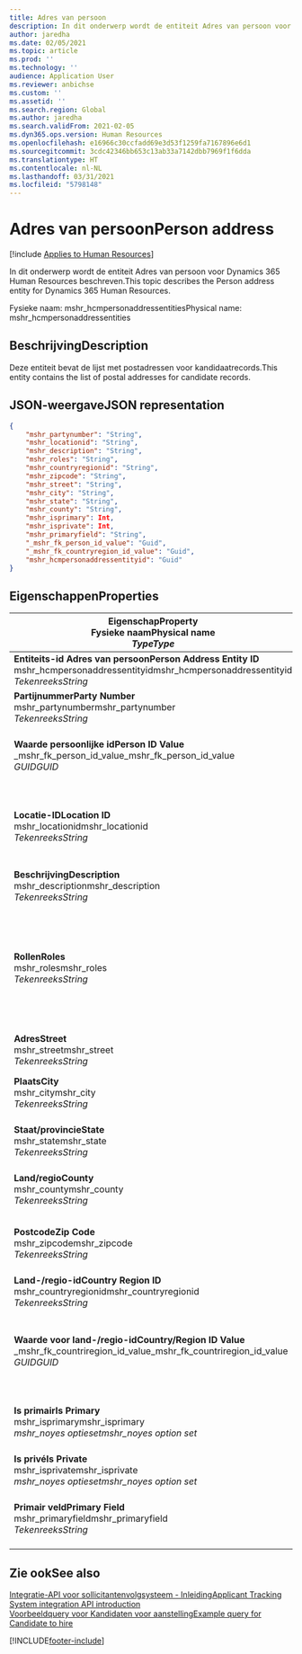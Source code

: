 ```yaml
---
title: Adres van persoon
description: In dit onderwerp wordt de entiteit Adres van persoon voor Dynamics 365 Human Resources beschreven.
author: jaredha
ms.date: 02/05/2021
ms.topic: article
ms.prod: ''
ms.technology: ''
audience: Application User
ms.reviewer: anbichse
ms.custom: ''
ms.assetid: ''
ms.search.region: Global
ms.author: jaredha
ms.search.validFrom: 2021-02-05
ms.dyn365.ops.version: Human Resources
ms.openlocfilehash: e16966c30ccfadd69e3d53f1259fa7167896e6d1
ms.sourcegitcommit: 3cdc42346bb653c13ab33a7142dbb7969f1f6dda
ms.translationtype: HT
ms.contentlocale: nl-NL
ms.lasthandoff: 03/31/2021
ms.locfileid: "5798148"
---
```

# <a name="person-address"></a><span data-ttu-id="dcb6e-103">Adres van persoon</span><span class="sxs-lookup"><span data-stu-id="dcb6e-103">Person address</span></span>

[!include [Applies to Human Resources](../includes/applies-to-hr.md)]

<span data-ttu-id="dcb6e-104">In dit onderwerp wordt de entiteit Adres van persoon voor Dynamics 365 Human Resources beschreven.</span><span class="sxs-lookup"><span data-stu-id="dcb6e-104">This topic describes the Person address entity for Dynamics 365 Human Resources.</span></span>

<span data-ttu-id="dcb6e-105">Fysieke naam: mshr_hcmpersonaddressentities</span><span class="sxs-lookup"><span data-stu-id="dcb6e-105">Physical name: mshr_hcmpersonaddressentities</span></span>

## <a name="description"></a><span data-ttu-id="dcb6e-106">Beschrijving</span><span class="sxs-lookup"><span data-stu-id="dcb6e-106">Description</span></span>

<span data-ttu-id="dcb6e-107">Deze entiteit bevat de lijst met postadressen voor kandidaatrecords.</span><span class="sxs-lookup"><span data-stu-id="dcb6e-107">This entity contains the list of postal addresses for candidate records.</span></span>

## <a name="json-representation"></a><span data-ttu-id="dcb6e-108">JSON-weergave</span><span class="sxs-lookup"><span data-stu-id="dcb6e-108">JSON representation</span></span>

```json
{
    "mshr_partynumber": "String",
    "mshr_locationid": "String",
    "mshr_description": "String",
    "mshr_roles": "String",
    "mshr_countryregionid": "String",
    "mshr_zipcode": "String",
    "mshr_street": "String",
    "mshr_city": "String",
    "mshr_state": "String",
    "mshr_county": "String",
    "mshr_isprimary": Int,
    "mshr_isprivate": Int,
    "mshr_primaryfield": "String",
    "_mshr_fk_person_id_value": "Guid",
    "_mshr_fk_countryregion_id_value": "Guid",
    "mshr_hcmpersonaddressentityid": "Guid"
}
```

## <a name="properties"></a><span data-ttu-id="dcb6e-109">Eigenschappen</span><span class="sxs-lookup"><span data-stu-id="dcb6e-109">Properties</span></span>

| <span data-ttu-id="dcb6e-110">Eigenschap</span><span class="sxs-lookup"><span data-stu-id="dcb6e-110">Property</span></span><br><span data-ttu-id="dcb6e-111">**Fysieke naam**</span><span class="sxs-lookup"><span data-stu-id="dcb6e-111">**Physical name**</span></span><br><span data-ttu-id="dcb6e-112">**_Type_**</span><span class="sxs-lookup"><span data-stu-id="dcb6e-112">**_Type_**</span></span> | <span data-ttu-id="dcb6e-113">Gebruiken</span><span class="sxs-lookup"><span data-stu-id="dcb6e-113">Use</span></span> | <span data-ttu-id="dcb6e-114">Beschrijving</span><span class="sxs-lookup"><span data-stu-id="dcb6e-114">Description</span></span> |
| --- | --- | --- |
| <span data-ttu-id="dcb6e-115">**Entiteits-id Adres van persoon**</span><span class="sxs-lookup"><span data-stu-id="dcb6e-115">**Person Address Entity ID**</span></span><br><span data-ttu-id="dcb6e-116">mshr_hcmpersonaddressentityid</span><span class="sxs-lookup"><span data-stu-id="dcb6e-116">mshr_hcmpersonaddressentityid</span></span><br><span data-ttu-id="dcb6e-117">*Tekenreeks*</span><span class="sxs-lookup"><span data-stu-id="dcb6e-117">*String*</span></span> | <span data-ttu-id="dcb6e-118">Alleen-lezen</span><span class="sxs-lookup"><span data-stu-id="dcb6e-118">Read-only</span></span><br><span data-ttu-id="dcb6e-119">Vereist</span><span class="sxs-lookup"><span data-stu-id="dcb6e-119">Required</span></span> | <span data-ttu-id="dcb6e-120">Door het systeem gegenereerde unieke id voor de entiteitsrecord.</span><span class="sxs-lookup"><span data-stu-id="dcb6e-120">System-generated unique identifier for the entity record.</span></span> |
| <span data-ttu-id="dcb6e-121">**Partijnummer**</span><span class="sxs-lookup"><span data-stu-id="dcb6e-121">**Party Number**</span></span><br><span data-ttu-id="dcb6e-122">mshr_partynumber</span><span class="sxs-lookup"><span data-stu-id="dcb6e-122">mshr_partynumber</span></span><br><span data-ttu-id="dcb6e-123">*Tekenreeks*</span><span class="sxs-lookup"><span data-stu-id="dcb6e-123">*String*</span></span> | <span data-ttu-id="dcb6e-124">Lezen/schrijven</span><span class="sxs-lookup"><span data-stu-id="dcb6e-124">Read/write</span></span><br><span data-ttu-id="dcb6e-125">Vereist</span><span class="sxs-lookup"><span data-stu-id="dcb6e-125">Required</span></span> | <span data-ttu-id="dcb6e-126">De id van de gekoppelde partijrecord (persoon).</span><span class="sxs-lookup"><span data-stu-id="dcb6e-126">The ID of the associated party (person) record.</span></span> |
| <span data-ttu-id="dcb6e-127">**Waarde persoonlijke id**</span><span class="sxs-lookup"><span data-stu-id="dcb6e-127">**Person ID Value**</span></span><br><span data-ttu-id="dcb6e-128">_mshr_fk_person_id_value</span><span class="sxs-lookup"><span data-stu-id="dcb6e-128">_mshr_fk_person_id_value</span></span><br><span data-ttu-id="dcb6e-129">*GUID*</span><span class="sxs-lookup"><span data-stu-id="dcb6e-129">*GUID*</span></span> | <span data-ttu-id="dcb6e-130">Alleen-lezen</span><span class="sxs-lookup"><span data-stu-id="dcb6e-130">Read-only</span></span><br><span data-ttu-id="dcb6e-131">Vereist</span><span class="sxs-lookup"><span data-stu-id="dcb6e-131">Required</span></span><br><span data-ttu-id="dcb6e-132">Refererende sleutel: mshr_dirpersonentityid van mshr_dirpersonentity</span><span class="sxs-lookup"><span data-stu-id="dcb6e-132">Foreign key: mshr_dirpersonentityid of mshr_dirpersonentity</span></span> | <span data-ttu-id="dcb6e-133">De door het systeem gegenereerde unieke id voor de entiteitsrecord van de partij (persoon).</span><span class="sxs-lookup"><span data-stu-id="dcb6e-133">The system-generated identifier of the party (person) entity record.</span></span> |
| <span data-ttu-id="dcb6e-134">**Locatie-ID**</span><span class="sxs-lookup"><span data-stu-id="dcb6e-134">**Location ID**</span></span><br><span data-ttu-id="dcb6e-135">mshr_locationid</span><span class="sxs-lookup"><span data-stu-id="dcb6e-135">mshr_locationid</span></span><br><span data-ttu-id="dcb6e-136">*Tekenreeks*</span><span class="sxs-lookup"><span data-stu-id="dcb6e-136">*String*</span></span> | <span data-ttu-id="dcb6e-137">Lezen/schrijven</span><span class="sxs-lookup"><span data-stu-id="dcb6e-137">Read/write</span></span><br><span data-ttu-id="dcb6e-138">Vereist</span><span class="sxs-lookup"><span data-stu-id="dcb6e-138">Required</span></span> | <span data-ttu-id="dcb6e-139">De locatie-id van de adresrecord.</span><span class="sxs-lookup"><span data-stu-id="dcb6e-139">The location ID of the address record.</span></span> <span data-ttu-id="dcb6e-140">Stel dit in de entiteit mshr_logisticspostaladdresslocationcdsentity in.</span><span class="sxs-lookup"><span data-stu-id="dcb6e-140">Set up in mshr_logisticspostaladdresslocationcdsentity entity.</span></span> |
| <span data-ttu-id="dcb6e-141">**Beschrijving**</span><span class="sxs-lookup"><span data-stu-id="dcb6e-141">**Description**</span></span><br><span data-ttu-id="dcb6e-142">mshr_description</span><span class="sxs-lookup"><span data-stu-id="dcb6e-142">mshr_description</span></span><br><span data-ttu-id="dcb6e-143">*Tekenreeks*</span><span class="sxs-lookup"><span data-stu-id="dcb6e-143">*String*</span></span> | <span data-ttu-id="dcb6e-144">Lezen/schrijven</span><span class="sxs-lookup"><span data-stu-id="dcb6e-144">Read/write</span></span><br><span data-ttu-id="dcb6e-145">Vereist</span><span class="sxs-lookup"><span data-stu-id="dcb6e-145">Required</span></span> | <span data-ttu-id="dcb6e-146">Een omschrijving van het adres van de kandidaat.</span><span class="sxs-lookup"><span data-stu-id="dcb6e-146">A description of the candidate’s address.</span></span> |
| <span data-ttu-id="dcb6e-147">**Rollen**</span><span class="sxs-lookup"><span data-stu-id="dcb6e-147">**Roles**</span></span><br><span data-ttu-id="dcb6e-148">mshr_roles</span><span class="sxs-lookup"><span data-stu-id="dcb6e-148">mshr_roles</span></span><br><span data-ttu-id="dcb6e-149">*Tekenreeks*</span><span class="sxs-lookup"><span data-stu-id="dcb6e-149">*String*</span></span> | <span data-ttu-id="dcb6e-150">Lezen/schrijven</span><span class="sxs-lookup"><span data-stu-id="dcb6e-150">Read/write</span></span><br><span data-ttu-id="dcb6e-151">Vereist</span><span class="sxs-lookup"><span data-stu-id="dcb6e-151">Required</span></span> | <span data-ttu-id="dcb6e-152">De rollen die voor dit adres zijn toegewezen.</span><span class="sxs-lookup"><span data-stu-id="dcb6e-152">The roles assigned for this address.</span></span> <span data-ttu-id="dcb6e-153">Er kunnen meerdere rollen worden toegewezen.</span><span class="sxs-lookup"><span data-stu-id="dcb6e-153">More than one role can be assigned.</span></span> <span data-ttu-id="dcb6e-154">De rollen moeten van elkaar worden gescheiden door een puntkomma.</span><span class="sxs-lookup"><span data-stu-id="dcb6e-154">Each role should be separated by a semicolon.</span></span> <span data-ttu-id="dcb6e-155">Geldige waarden in de entiteit mshr_logisticslocationroleentity.</span><span class="sxs-lookup"><span data-stu-id="dcb6e-155">Valid values contained in the mshr_logisticslocationroleentity entity.</span></span> |
| <span data-ttu-id="dcb6e-156">**Adres**</span><span class="sxs-lookup"><span data-stu-id="dcb6e-156">**Street**</span></span><br><span data-ttu-id="dcb6e-157">mshr_street</span><span class="sxs-lookup"><span data-stu-id="dcb6e-157">mshr_street</span></span><br><span data-ttu-id="dcb6e-158">*Tekenreeks*</span><span class="sxs-lookup"><span data-stu-id="dcb6e-158">*String*</span></span> | <span data-ttu-id="dcb6e-159">Lezen/schrijven</span><span class="sxs-lookup"><span data-stu-id="dcb6e-159">Read/write</span></span><br><span data-ttu-id="dcb6e-160">Optioneel</span><span class="sxs-lookup"><span data-stu-id="dcb6e-160">Optional</span></span> | <span data-ttu-id="dcb6e-161">Het huisnummer.</span><span class="sxs-lookup"><span data-stu-id="dcb6e-161">The street number.</span></span> |
| <span data-ttu-id="dcb6e-162">**Plaats**</span><span class="sxs-lookup"><span data-stu-id="dcb6e-162">**City**</span></span><br><span data-ttu-id="dcb6e-163">mshr_city</span><span class="sxs-lookup"><span data-stu-id="dcb6e-163">mshr_city</span></span><br><span data-ttu-id="dcb6e-164">*Tekenreeks*</span><span class="sxs-lookup"><span data-stu-id="dcb6e-164">*String*</span></span> | <span data-ttu-id="dcb6e-165">Lezen/schrijven</span><span class="sxs-lookup"><span data-stu-id="dcb6e-165">Read/write</span></span><br><span data-ttu-id="dcb6e-166">Optioneel</span><span class="sxs-lookup"><span data-stu-id="dcb6e-166">Optional</span></span> | <span data-ttu-id="dcb6e-167">De plaats van het adres.</span><span class="sxs-lookup"><span data-stu-id="dcb6e-167">The city of the address.</span></span> <span data-ttu-id="dcb6e-168">Stel deze in de entiteit mshr_logisticsaddresscityentity in.</span><span class="sxs-lookup"><span data-stu-id="dcb6e-168">Set up in mshr_logisticsaddresscityentity entity.</span></span> |
| <span data-ttu-id="dcb6e-169">**Staat/provincie**</span><span class="sxs-lookup"><span data-stu-id="dcb6e-169">**State**</span></span><br><span data-ttu-id="dcb6e-170">mshr_state</span><span class="sxs-lookup"><span data-stu-id="dcb6e-170">mshr_state</span></span><br><span data-ttu-id="dcb6e-171">*Tekenreeks*</span><span class="sxs-lookup"><span data-stu-id="dcb6e-171">*String*</span></span> | <span data-ttu-id="dcb6e-172">Lezen/schrijven</span><span class="sxs-lookup"><span data-stu-id="dcb6e-172">Read/write</span></span><br><span data-ttu-id="dcb6e-173">Optioneel</span><span class="sxs-lookup"><span data-stu-id="dcb6e-173">Optional</span></span> | <span data-ttu-id="dcb6e-174">De provincie van het adres.</span><span class="sxs-lookup"><span data-stu-id="dcb6e-174">The state of the address.</span></span> <span data-ttu-id="dcb6e-175">Stel deze in de entiteit nmshr_logisticsaddressstateentity in.</span><span class="sxs-lookup"><span data-stu-id="dcb6e-175">Set up in mshr_logisticsaddressstateentity entity.</span></span> |
| <span data-ttu-id="dcb6e-176">**Land/regio**</span><span class="sxs-lookup"><span data-stu-id="dcb6e-176">**County**</span></span><br><span data-ttu-id="dcb6e-177">mshr_county</span><span class="sxs-lookup"><span data-stu-id="dcb6e-177">mshr_county</span></span><br><span data-ttu-id="dcb6e-178">*Tekenreeks*</span><span class="sxs-lookup"><span data-stu-id="dcb6e-178">*String*</span></span> | <span data-ttu-id="dcb6e-179">Lezen/schrijven</span><span class="sxs-lookup"><span data-stu-id="dcb6e-179">Read/write</span></span><br><span data-ttu-id="dcb6e-180">Optioneel</span><span class="sxs-lookup"><span data-stu-id="dcb6e-180">Optional</span></span> | <span data-ttu-id="dcb6e-181">De regio van het adres.</span><span class="sxs-lookup"><span data-stu-id="dcb6e-181">The county of the address.</span></span> <span data-ttu-id="dcb6e-182">Stel deze in de entiteit mshr_logisticsaddresscountyentity in.</span><span class="sxs-lookup"><span data-stu-id="dcb6e-182">Set up in mshr_logisticsaddresscountyentity entity.</span></span> |
| <span data-ttu-id="dcb6e-183">**Postcode**</span><span class="sxs-lookup"><span data-stu-id="dcb6e-183">**Zip Code**</span></span><br><span data-ttu-id="dcb6e-184">mshr_zipcode</span><span class="sxs-lookup"><span data-stu-id="dcb6e-184">mshr_zipcode</span></span><br><span data-ttu-id="dcb6e-185">*Tekenreeks*</span><span class="sxs-lookup"><span data-stu-id="dcb6e-185">*String*</span></span> | <span data-ttu-id="dcb6e-186">Lezen/schrijven</span><span class="sxs-lookup"><span data-stu-id="dcb6e-186">Read/write</span></span><br><span data-ttu-id="dcb6e-187">Optioneel</span><span class="sxs-lookup"><span data-stu-id="dcb6e-187">Optional</span></span> | <span data-ttu-id="dcb6e-188">De postcode van het adres.</span><span class="sxs-lookup"><span data-stu-id="dcb6e-188">The zip/postal code of the address.</span></span> <span data-ttu-id="dcb6e-189">Stel deze in de entiteit mshr_logisticsaddresspostalcodeentity in.</span><span class="sxs-lookup"><span data-stu-id="dcb6e-189">Set up in mshr_logisticsaddresspostalcodeentity entity.</span></span> |
| <span data-ttu-id="dcb6e-190">**Land-/regio-id**</span><span class="sxs-lookup"><span data-stu-id="dcb6e-190">**Country Region ID**</span></span><br><span data-ttu-id="dcb6e-191">mshr_countryregionid</span><span class="sxs-lookup"><span data-stu-id="dcb6e-191">mshr_countryregionid</span></span><br><span data-ttu-id="dcb6e-192">*Tekenreeks*</span><span class="sxs-lookup"><span data-stu-id="dcb6e-192">*String*</span></span> | <span data-ttu-id="dcb6e-193">Lezen/schrijven</span><span class="sxs-lookup"><span data-stu-id="dcb6e-193">Read/write</span></span><br><span data-ttu-id="dcb6e-194">Optioneel</span><span class="sxs-lookup"><span data-stu-id="dcb6e-194">Optional</span></span> | <span data-ttu-id="dcb6e-195">Het land of de regio van het adres.</span><span class="sxs-lookup"><span data-stu-id="dcb6e-195">The country or region of the address.</span></span> |
| <span data-ttu-id="dcb6e-196">**Waarde voor land-/regio-id**</span><span class="sxs-lookup"><span data-stu-id="dcb6e-196">**Country/Region ID Value**</span></span><br><span data-ttu-id="dcb6e-197">_mshr_fk_countriregion_id_value</span><span class="sxs-lookup"><span data-stu-id="dcb6e-197">_mshr_fk_countriregion_id_value</span></span><br><span data-ttu-id="dcb6e-198">*GUID*</span><span class="sxs-lookup"><span data-stu-id="dcb6e-198">*GUID*</span></span> | <span data-ttu-id="dcb6e-199">Alleen-lezen</span><span class="sxs-lookup"><span data-stu-id="dcb6e-199">Read-only</span></span><br><span data-ttu-id="dcb6e-200">Optioneel</span><span class="sxs-lookup"><span data-stu-id="dcb6e-200">Optional</span></span><br><span data-ttu-id="dcb6e-201">Refererende sleutel: mshr_logisticaddresscountryregionentityid van mshr_logisticsaddresscountryregionentity</span><span class="sxs-lookup"><span data-stu-id="dcb6e-201">Foreign key: mshr_logisticaddresscountryregionentityid of mshr_logisticsaddresscountryregionentity</span></span> | <span data-ttu-id="dcb6e-202">Door het systeem gegenereerde unieke id van het land of de regio van het adres.</span><span class="sxs-lookup"><span data-stu-id="dcb6e-202">System-generated unique identifier of the country/region of the address.</span></span> |
| <span data-ttu-id="dcb6e-203">**Is primair**</span><span class="sxs-lookup"><span data-stu-id="dcb6e-203">**Is Primary**</span></span><br><span data-ttu-id="dcb6e-204">mshr_isprimary</span><span class="sxs-lookup"><span data-stu-id="dcb6e-204">mshr_isprimary</span></span><br><span data-ttu-id="dcb6e-205">*mshr_noyes optieset*</span><span class="sxs-lookup"><span data-stu-id="dcb6e-205">*mshr_noyes option set*</span></span> | <span data-ttu-id="dcb6e-206">Lezen/schrijven</span><span class="sxs-lookup"><span data-stu-id="dcb6e-206">Read/write</span></span><br><span data-ttu-id="dcb6e-207">Vereist</span><span class="sxs-lookup"><span data-stu-id="dcb6e-207">Required</span></span> | <span data-ttu-id="dcb6e-208">Identificeert of dit adres het primaire adres is voor de persoon met de gedefinieerde rol.</span><span class="sxs-lookup"><span data-stu-id="dcb6e-208">Identifies whether this address is the primary address for the person of the defined role.</span></span> |
| <span data-ttu-id="dcb6e-209">**Is privé**</span><span class="sxs-lookup"><span data-stu-id="dcb6e-209">**Is Private**</span></span><br><span data-ttu-id="dcb6e-210">mshr_isprivate</span><span class="sxs-lookup"><span data-stu-id="dcb6e-210">mshr_isprivate</span></span><br><span data-ttu-id="dcb6e-211">*mshr_noyes optieset*</span><span class="sxs-lookup"><span data-stu-id="dcb6e-211">*mshr_noyes option set*</span></span> | <span data-ttu-id="dcb6e-212">Lezen/schrijven</span><span class="sxs-lookup"><span data-stu-id="dcb6e-212">Read/write</span></span><br><span data-ttu-id="dcb6e-213">Vereist</span><span class="sxs-lookup"><span data-stu-id="dcb6e-213">Required</span></span> | <span data-ttu-id="dcb6e-214">Geeft aan of dit adres een privéadres voor de persoon is.</span><span class="sxs-lookup"><span data-stu-id="dcb6e-214">Identifies whether this address is a private address for the person.</span></span> |
| <span data-ttu-id="dcb6e-215">**Primair veld**</span><span class="sxs-lookup"><span data-stu-id="dcb6e-215">**Primary Field**</span></span><br><span data-ttu-id="dcb6e-216">mshr_primaryfield</span><span class="sxs-lookup"><span data-stu-id="dcb6e-216">mshr_primaryfield</span></span><br><span data-ttu-id="dcb6e-217">*Tekenreeks*</span><span class="sxs-lookup"><span data-stu-id="dcb6e-217">*String*</span></span> | <span data-ttu-id="dcb6e-218">Alleen-lezen</span><span class="sxs-lookup"><span data-stu-id="dcb6e-218">Read-only</span></span><br><span data-ttu-id="dcb6e-219">Vereist</span><span class="sxs-lookup"><span data-stu-id="dcb6e-219">Required</span></span> | <span data-ttu-id="dcb6e-220">Veld dat wordt gebruikt als een primaire id van de entiteitsrecord.</span><span class="sxs-lookup"><span data-stu-id="dcb6e-220">Field used as a primary identifier of the entity record.</span></span> <span data-ttu-id="dcb6e-221">Combinatie van partijnummer en locatie-id.</span><span class="sxs-lookup"><span data-stu-id="dcb6e-221">Combination of party number and location ID.</span></span> |

## <a name="see-also"></a><span data-ttu-id="dcb6e-222">Zie ook</span><span class="sxs-lookup"><span data-stu-id="dcb6e-222">See also</span></span>

[<span data-ttu-id="dcb6e-223">Integratie-API voor sollicitantenvolgsysteem - Inleiding</span><span class="sxs-lookup"><span data-stu-id="dcb6e-223">Applicant Tracking System integration API introduction</span></span>](hr-admin-integration-ats-api-introduction.md)<br>
[<span data-ttu-id="dcb6e-224">Voorbeeldquery voor Kandidaten voor aanstelling</span><span class="sxs-lookup"><span data-stu-id="dcb6e-224">Example query for Candidate to hire</span></span>](hr-admin-integration-ats-api-candidate-to-hire-example-query.md)



[!INCLUDE[footer-include](../includes/footer-banner.md)]